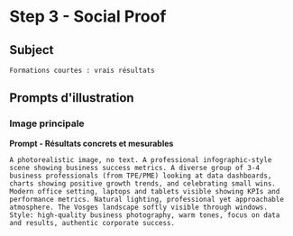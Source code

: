 # Step 3 - Social Proof

## Subject
```
Formations courtes : vrais résultats
```

## Prompts d'illustration

### Image principale

**Prompt - Résultats concrets et mesurables**
```
A photorealistic image, no text. A professional infographic-style scene showing business success metrics. A diverse group of 3-4 business professionals (from TPE/PME) looking at data dashboards, charts showing positive growth trends, and celebrating small wins. Modern office setting, laptops and tablets visible showing KPIs and performance metrics. Natural lighting, professional yet approachable atmosphere. The Vosges landscape softly visible through windows. Style: high-quality business photography, warm tones, focus on data and results, authentic corporate success.
```


